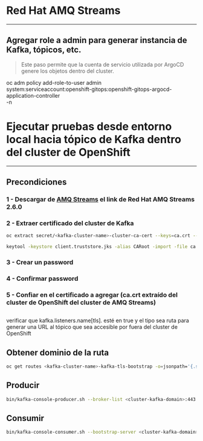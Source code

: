 # Red Hat AMQ Streams

---

## Agregar role a admin para generar instancia de Kafka, tópicos, etc.

> Este paso permite que la cuenta de servicio utilizada por ArgoCD genere los objetos dentro del cluster.

oc adm policy add-role-to-user admin \
system:serviceaccount:openshift-gitops:openshift-gitops-argocd-application-controller \
-n <kafka-namespace>

# Ejecutar pruebas desde entorno local hacia tópico de Kafka dentro del cluster de OpenShift

---

## Precondiciones
### 1 - Descargar de [AMQ Streams](https://access.redhat.com/jbossnetwork/restricted/listSoftware.html?downloadType=distributions&product=jboss.amq.streams) el link de Red Hat AMQ Streams 2.6.0

### 2 - Extraer certificado del cluster de Kafka

```sh
oc extract secret/<kafka-cluster-name>-cluster-ca-cert --keys=ca.crt --to=- > ca.crt
```

```sh
keytool -keystore client.truststore.jks -alias CARoot -import -file ca.crt
```

### 3 - Crear un password
### 4 - Confirmar password
### 5 - Confiar en el certificado a agregar (ca.crt extraído del cluster de OpenShift del cluster de AMQ Streams)

## 

verificar que kafka.listeners.name[tls]. esté en true y el tipo sea ruta para generar una URL al tópico que sea accesible por fuera del cluster de OpenShift

## Obtener dominio de la ruta

```sh
oc get routes <kafka-cluster-name>-kafka-tls-bootstrap -o=jsonpath='{.status.ingress[0].host}{"\n"}'
```

## Producir

```sh
bin/kafka-console-producer.sh --broker-list <cluster-kafka-domain>:443 --producer-property security.protocol=SSL --producer-property ssl.truststore.password=<pwd-trustore> --producer-property ssl.truststore.location=./client.truststore.jks --topic <topic-name>
```

## Consumir

```sh
bin/kafka-console-consumer.sh --bootstrap-server <cluster-kafka-domain>:443 --consumer-property security.protocol=SSL --consumer-property ssl.truststore.password=<pwd-trustore> --consumer-property ssl.truststore.location=./client.truststore.jks --topic <topic-name> --from-beginning
```